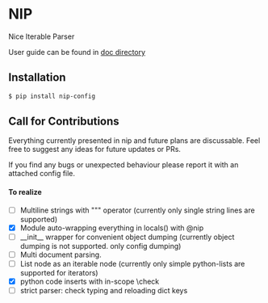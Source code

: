 # NIP
Nice Iterable Parser

User guide can be found in [doc directory](https://github.com/spairet/nip/tree/main/doc)


Installation
--

``` sh
$ pip install nip-config
```

Call for Contributions
--
Everything currently presented in nip and future plans are discussable. Feel free to suggest any ideas for future updates or PRs.

If you find any bugs or unexpected behaviour please report it with an attached config file.


#### To realize

- [ ] Multiline strings with """ operator (currently only single string lines are supported)
- [x] Module auto-wrapping everything in locals() with @nip
- [ ] \_\_init\_\_ wrapper for convenient object dumping (currently object dumping is not supported. only config dumping)
- [ ] Multi document parsing.
- [ ] List node as an iterable node (currently only simple python-lists are supported for iterators)
- [x] python code inserts with in-scope \check
- [ ] strict parser: check typing and reloading dict keys
